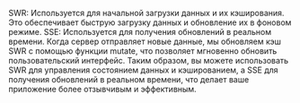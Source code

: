 SWR: Используется для начальной загрузки данных и их кэширования. Это обеспечивает быструю загрузку данных и обновление их в фоновом режиме.
SSE: Используется для получения обновлений в реальном времени. Когда сервер отправляет новые данные, мы обновляем кэш SWR с помощью функции mutate, что позволяет мгновенно обновить пользовательский интерфейс.
Таким образом, вы можете использовать SWR для управления состоянием данных и кэшированием, а SSE для получения обновлений в реальном времени, что делает ваше приложение более отзывчивым и эффективным.

